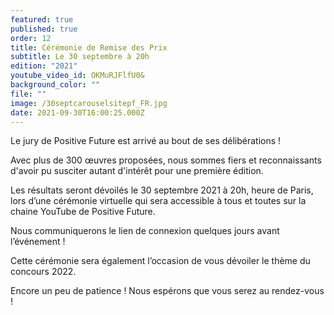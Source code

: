 ```yaml
---
featured: true
published: true
order: 12
title: Cérémonie de Remise des Prix
subtitle: Le 30 septembre à 20h
edition: "2021"
youtube_video_id: OKMuRJFlfU0&
background_color: ""
file: ""
image: /30septcarouselsitepf_FR.jpg
date: 2021-09-30T16:00:25.000Z
---
```


Le jury de Positive Future est arrivé au bout de ses délibérations !

Avec plus de 300 œuvres proposées, nous sommes fiers et reconnaissants d'avoir pu susciter autant d'intérêt pour une première édition.

Les résultats seront dévoilés le 30 septembre 2021 à 20h, heure de Paris, lors d’une cérémonie virtuelle qui sera accessible à tous et toutes sur la chaine YouTube de Positive Future.

Nous communiquerons le lien de connexion quelques jours avant l’événement !

Cette cérémonie sera également l’occasion de vous dévoiler le thème du concours 2022.

Encore un peu de patience ! Nous espérons que vous serez au rendez-vous !
